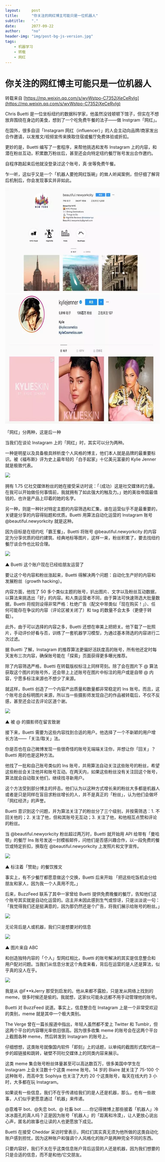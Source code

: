 ```yaml
---
layout:     post
title:      "你关注的网红博主可能只是一位机器人"
subtitle:   "."
date:       2077-09-22
author:     "no"
header-img: "img/post-bg-js-version.jpg"
tags:
    - 机器学习
    - 转载
    - 网红
---
```


# 你关注的网红博主可能只是一位机器人

转载来自 [https://mp.weixin.qq.com/s/wvWstpo-C7352jXeCeRvIg](https://mp.weixin.qq.com/s/wvWstpo-C7352jXeCeRvIg)

Chris Buetti 是一位坐标纽约的数据科学家，他虽然没钱顿顿下馆子，但实在不想放弃围绕在身边的美食，想到了一个吃免费午餐的法子——做 Instgram「网红」。

在国外，很多自诩「Instagram 网红（influencer）」的人会主动向品牌/商家发出合作邀请，以发推文/视频宣传来换取住宿或餐厅免费体验或折扣。

更妙的是，Buetti 编写了一套程序，来帮他挑选和发布 Instagram 上的内容，和潜在粉丝互动，积累数万粉丝后，甚至还会向特定纽约餐厅账号发出合作邀约。

自程序跑起来后他就没登录过这个账号，真·坐等免费午餐。

乍一听，这似乎又是一个「机器人要抢网红饭碗」的耸人听闻案例，但仔细了解背后机制后，你会发现事实并非如此。

![alt 五五开](img/INS/2.jpg "可选标题")
<img src="img/INS/1.jpg" alt="[图片没显示出来]" width="720" height="420"/> 

「网红」分两种，这是后一种

当我们在谈论 Instagram 上的「网红」时，其实可以分为两种。

一种是明星以及具备极具辨析度个人风格的博主，他们本人就是品牌的最重要标识。被《福布斯》评为史上最年轻的「白手起家」十亿美元富豪的 Kylie Jenner 就是极致代表。

![](https://mmbiz.qpic.cn/mmbiz_jpg/dyDu14T9ZVCPOaQUUmYXJ4yZWO90G9KdibkaFLQ1pUFXg0qfLPwlsYFwicpYuCjgRWfDjic2spkuVkKzwEUic9icdtg/640?wx_fmt=jpeg&tp=webp&wxfrom=5&wx_lazy=1&wx_co=1)

拥有 1.75 亿社交媒体粉丝的她在接受采访时说：「（成功）这是社交媒体的力量。在我可以开始做任何事情前，我就拥有了如此强大的触及力。」她的美妆帝国最值钱的，也许是产品上印着的她的名字。

另一种，则是一种针对特定主题的内容筛选和汇集，谁在运营似乎不是最重要的，关键是分享的内容得贴题和优质。Buetti 用算法自动化运营的 Instagram 账号 @beautiful.newyorkcity 就是这种。

因为目标是在纽约吃「霸王餐」，Buetti 将账号 @beautiful.newyorkcity 的内容定为分享优质的纽约建筑、经典地标等图片，这样一来，粉丝积累了，要去找纽约餐厅谈合作也比较合理。

![](https://mmbiz.qpic.cn/mmbiz_png/dyDu14T9ZVCPOaQUUmYXJ4yZWO90G9KdwxDlT6icwfrMKtKHibH3dD5iaqRp6FayDUoqhnlJmoDTp6oqEsJJxF5tw/640?wx_fmt=png&tp=webp&wxfrom=5&wx_lazy=1&wx_co=1)

▲ Buetti 这个账户现在已经给朋友运营了

要让这个号内容和粉丝涨起来，Buetti 得解决两个问题：自动化生产好的内容和发展粉丝（growth hacking）。

内容方面，他找了 50 多个类似主题的账号，扒出图片、文字以及粉丝互动数据，以算法来挑选出「好」的内容。和人类运营者不同，由于算法可快速筛选大批量数据，Buetti 将规则设得非常严格：杜绝广告（配文中带类似「现在购买！」）、任何可能存在争议的内容（评论区被关闭了）和 tag 的数量不会太多（更便于转载）。

此外，由于可以选择的内容之多，Buetti 还想在审美上把把关。他下载了一批照片，手动评价好看与否，训练了一套机器学习模型，为通过基本筛选的内容进行二次过滤。

据 Buetti 了解，Instagram 的推荐算法更偏好活跃度高的账号，所有他还定时每天发布三次内容，确保账号能在「探索」页面获得更多曝光推荐。

除了内容筛选严格，Buetti 在转载版权标注上同样苛刻。除了会在图片下 @ 算法获取这个图片的账号外，还会带上上述账号在图片中标注的用户或是自带 @ 内容，宁愿多标注来源也不想少了来源。

就这样，Buetti 创造了一个内容产出质量和数量都非常稳定的 Ins 账号。而且，这个账号总会标明图片来源，所以当一些摄影师发现自己的作品被转载后，不仅不反感，甚至还会过去评论区道个谢。

![](https://mmbiz.qpic.cn/mmbiz_jpg/dyDu14T9ZVCPOaQUUmYXJ4yZWO90G9KdPzpmqwJiaNN4wOWgNibl5S5ic68IfqyZYILKTVtQLqgm6tITpcpAW2Yrw/640?wx_fmt=jpeg&tp=webp&wxfrom=5&wx_lazy=1&wx_co=1)

▲ 被 @ 的摄影师在留言致谢

接下来，Buetti 需要为这些内容找到合适的用户。他选择了一个不新颖的用户增长方法——「关注/取关」法。

你是否也在自己微博发现一些很奇怪的账号无端端关注你，并想让你「回关」？Buetti 用的也是这种方法。

他找了一批和自己账号类似的 Ins 账号，并用算法自动关注这些账号的粉丝，希望这些粉丝会关注他并和账号互动。在两天内，如果这些粉丝没有关注回这个账号，算法就会自动取关他们，继续找寻新用户。

这个方法受到部分博主的抨击。他们认为以这种方式增长来的粉丝大多都是机器人或者是只是同样在盲目求粉丝增长的人，并不是真正的「粉丝」，认为他们会做坏「网红经济」的声誉。

Buetti 意识到这个问题，并为算法关注了的粉丝分了三个级别，并按需筛选：1\. 不回关他的；2\. 关注了他，但和其账号无互动；3\. 关注了他，和他相互点赞和评论的粉丝。

当 @beautiful.newyorkcity 粉丝超过两万时，Buetti 就开始用 API 给带有「曼哈顿」的餐厅 Ins 账号发送一封模板邮件，问他们是否感兴趣合作，以一段免费的餐饮或特定折扣，换取在 @beautiful.newyorkcity 上发照片和文字宣传。

![](https://mmbiz.qpic.cn/mmbiz_jpg/dyDu14T9ZVCPOaQUUmYXJ4yZWO90G9Kd8gA46dZUFv4cRP75d5cnxIUFDpA5h0lWexJznfvY2OPAxoUsSylb9g/640?wx_fmt=jpeg&tp=webp&wxfrom=5&wx_lazy=1&wx_co=1)

▲ 标注着「赞助」的餐饮推文

事实上，有不少餐厅都愿意做这个交换，Buetti 后来开始 「把这些吃饭机会分给朋友和家人，因为我一个人真用不完。」

后来，BuzzFeed 联系了其中一家曾给 Buetti 提供免费晚餐的餐厅，告知他们这个账号其实就是自动化运营的。店主并未因此感到生气或惊讶，只是淡淡说一句：「我觉得我们还是挺满意的，因为那仍然还是个广告，将我们展示给账号的粉丝。」

![](https://mmbiz.qpic.cn/mmbiz_png/dyDu14T9ZVAyKt4evImoiakT4bbxZ5YrL1BVMeRYgibMJ4QHibbdeDRpo8hNHZXUGGD1m4chUFm7RXjq7WXu8OADA/640?wx_fmt=png&tp=webp&wxfrom=5&wx_lazy=1&wx_co=1)

无论背后是人或机器，我们只是想要对的信息

![](https://mmbiz.qpic.cn/mmbiz_jpg/dyDu14T9ZVCPOaQUUmYXJ4yZWO90G9Kdyib14CAibV434UBblyCc7KRtH7aH7mc3hwrj2YBEBiauX3ObI3iaXDE5rw/640?wx_fmt=jpeg&tp=webp&wxfrom=5&wx_lazy=1&wx_co=1)

▲ 图片来自 ABC

和创造独特内容的「个人」型网红相比，Buetti 的账号解决的其实是信息整合和用户配对问题。当我们从信息分发这个角度来看，背后在运营的是人还是算法，似乎真的没人在乎。

![](https://mmbiz.qpic.cn/mmbiz_png/dyDu14T9ZVCPOaQUUmYXJ4yZWO90G9KdUAmricVs0iaib7BOMzc8MicSdVCAb5VbuMibbUBp8cgW9FPvoahCtibsEa5g/640?wx_fmt=png&tp=webp&wxfrom=5&wx_lazy=1&wx_co=1)

我是从 @F**kJerry 那受到启发的。他从来都不露脸，只是发从网络上找到的 meme，很多时候还是偷的。我就想，这家伙可能永远都不用手动管理他的账号。

Buetti 对 BuzzFeed 说道。事实上，信息整合在 Instagram 上是一个非常受欢迎的类别，meme 就是其中一个极大类别。

The Verge 曾在一篇长报道中指出，年轻人虽然都不爱上 Twitter 和 Tumblr，但这两个平台的内容曝光率依旧很高。因为很多收集 meme 的账号会在这两个平台上截图各种 meme，然后转发到 Instagram 的账号上。

仔细想想，这类账号就像国内软件「即刻」上的话题，以单纯的截图形式取代进一步的超链接和跳转，破壁不同社交媒体上的同类内容来展示。

这类 meme 集合账号粉丝体量甚至可以高达数百万，很多美国中学生在 Instagram 上会关注数十个这类 meme 账号。14 岁的 Blaire 就关注了 75-100 个这种账号，而高中生 Sophiya 也关注了大约 20 个这类账号，每天在线大约 3 小时，大多都在玩 Instagram。

如果说有一些信息，我们不在乎传递给我们的是人还是机器，那么，也有一些故事，人们似乎更愿意通过「机器」来传递。

@意难平 bot、@失恋 bot、@ 社畜 bot ……你记得微博上那些披着「机器人」冷冰冰面孔的真人吗？正是因为账号「机器人」的「距离和冷漠」，让人更放心说出心声，匿名的故事也让读的人也更愿放下成见。

Buetti 在接受 Cheddar 采访时曾表示，网红们其实真无须为他所做的这类自动化账户感到担忧，因为这种账户和强调个人风格化的账户是两种完全不同的东西。

只要内容好，我们不太在乎这类信息账户背后运营的人还是机器，因为我们想要的只是合适的信息，而不是和他/它交朋友。
